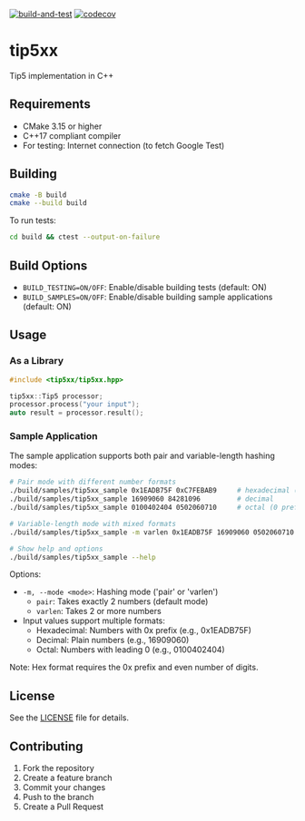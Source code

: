 [![build-and-test](https://github.com/maxirmx/tip5/actions/workflows/build-and-test.yml/badge.svg?branch=main)](https://github.com/maxirmx/tip5/actions/workflows/build-and-test.yml)
[![codecov](https://codecov.io/gh/maxirmx/tip5/graph/badge.svg?token=R7ie8bhkCG)](https://codecov.io/gh/maxirmx/tip5)

# tip5xx

Tip5 implementation in C++

## Requirements

- CMake 3.15 or higher
- C++17 compliant compiler
- For testing: Internet connection (to fetch Google Test)

## Building

```bash
cmake -B build
cmake --build build
```

To run tests:
```bash
cd build && ctest --output-on-failure
```

## Build Options

- `BUILD_TESTING=ON/OFF`: Enable/disable building tests (default: ON)
- `BUILD_SAMPLES=ON/OFF`: Enable/disable building sample applications (default: ON)

## Usage

### As a Library

```cpp
#include <tip5xx/tip5xx.hpp>

tip5xx::Tip5 processor;
processor.process("your input");
auto result = processor.result();
```

### Sample Application

The sample application supports both pair and variable-length hashing modes:

```bash
# Pair mode with different number formats
./build/samples/tip5xx_sample 0x1EADB75F 0xC7FEBAB9     # hexadecimal (0x prefix)
./build/samples/tip5xx_sample 16909060 84281096         # decimal
./build/samples/tip5xx_sample 0100402404 0502060710     # octal (0 prefix)

# Variable-length mode with mixed formats
./build/samples/tip5xx_sample -m varlen 0x1EADB75F 16909060 0502060710

# Show help and options
./build/samples/tip5xx_sample --help
```

Options:
- `-m, --mode <mode>`: Hashing mode ('pair' or 'varlen')
  - `pair`: Takes exactly 2 numbers (default mode)
  - `varlen`: Takes 2 or more numbers
- Input values support multiple formats:
  - Hexadecimal: Numbers with 0x prefix (e.g., 0x1EADB75F)
  - Decimal: Plain numbers (e.g., 16909060)
  - Octal: Numbers with leading 0 (e.g., 0100402404)

Note: Hex format requires the 0x prefix and even number of digits.

## License

See the [LICENSE](LICENSE) file for details.

## Contributing

1. Fork the repository
2. Create a feature branch
3. Commit your changes
4. Push to the branch
5. Create a Pull Request

